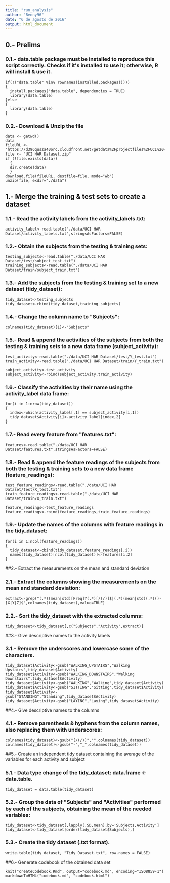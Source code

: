 ```yaml
---
title: "run_analysis"
author: "Benny96"
date: "6 de agosto de 2016"
output: html_document
---
```




## 0.- Prelims 

### 0.1.- data.table package must be installed to reproduce this script correctly. Checks if it's installed to use it; otherwise, R will install & use it.
```
if(!("data.table" %in% rownames(installed.packages())))
{
  install.packages("data.table", dependencies = TRUE)
  library(data.table)
}else
{
  library(data.table)
}
```
### 0.2.- Download & Unzip the file
```
data <- getwd()
data
fileURL <- "https://d396qusza40orc.cloudfront.net/getdata%2Fprojectfiles%2FUCI%20HAR%20Dataset.zip"
file <- "UCI HAR Dataset.zip"
if (!file.exists(data))
  {
  dir.create(data)
  }
download.file(fileURL, destfile=file, mode="wb")
unzip(file, exdir="./data")
```
## 1.- Merge the training & test sets to create a dataset

### 1.1.- Read the activity labels from the activity_labels.txt:
```
activity_label<-read.table("./data/UCI HAR Dataset/activity_labels.txt",stringsAsFactors=FALSE)
```
### 1.2.- Obtain the subjects from the testing & training sets:
```
testing_subjects<-read.table("./data/UCI HAR Dataset/test/subject_test.txt")
training_subjects<-read.table("./data/UCI HAR Dataset/train/subject_train.txt")
```
### 1.3.- Add the subjects from the testing & training set to a new dataset (tidy_dataset):
```
tidy_dataset<-testing_subjects
tidy_dataset<-rbind(tidy_dataset,training_subjects)
```
### 1.4.- Change the column name to "Subjects": 
```
colnames(tidy_dataset)[1]<-"Subjects"  
```
### 1.5.- Read & append the activities of the subjects from both the testing & training sets to a new data frame (subject_activity):
```
test_activity<-read.table("./data/UCI HAR Dataset/test/Y_test.txt")
train_activity<-read.table("./data/UCI HAR Dataset/train/Y_train.txt")

subject_activity<-test_activity 
subject_activity<-rbind(subject_activity,train_activity)
```
### 1.6.- Classify the activities by their name using the activity_label data frame:
```
for(i in 1:nrow(tidy_dataset))
{
  index<-which(activity_label[,1] == subject_activity[i,1])
  tidy_dataset$Activity[i]<-activity_label[index,2]
}
```
### 1.7.- Read every feature from "features.txt":
```
features<-read.table("./data/UCI HAR Dataset/features.txt",stringsAsFactors=FALSE)
```
### 1.8.- Read & append the feature readings of the subjects from both the testing & training sets to a new data frame (feature_readings):
```
test_feature_readings<-read.table("./data/UCI HAR Dataset/test/X_test.txt")
train_feature_readings<-read.table("./data/UCI HAR Dataset/train/X_train.txt")

feature_readings<-test_feature_readings
feature_readings<-rbind(feature_readings,train_feature_readings)
```
### 1.9.- Update the names of the columns with feature readings in the tidy_dataset:
```
for(i in 1:ncol(feature_readings))
{
  tidy_dataset<-cbind(tidy_dataset,feature_readings[,i])
  names(tidy_dataset)[ncol(tidy_dataset)]<-features[i,2]
}
```
##2.- Extract the measurements on the mean and standard deviation

### 2.1.- Extract the columns showing the measurements on the mean and standard deviation:
```
extract<-grep("(.*)(mean|std)[Freq]?(.*)[/(/)]$|(.*)(mean|std)(.*)()-[X|Y|Z]$",colnames(tidy_dataset),value=TRUE)
```
### 2.2.- Sort the tidy_dataset with the extracted columns:
```
tidy_dataset<-tidy_dataset[,c("Subjects","Activity",extract)]
```
##3.- Give descriptive names to the activity labels

### 3.1.- Remove the underscores and lowercase some of the characters.
```
tidy_dataset$Activity<-gsub("WALKING_UPSTAIRS","Walking Upstairs",tidy_dataset$Activity)
tidy_dataset$Activity<-gsub("WALKING_DOWNSTAIRS","Walking Downstairs",tidy_dataset$Activity)
tidy_dataset$Activity<-gsub("WALKING","Walking",tidy_dataset$Activity)
tidy_dataset$Activity<-gsub("SITTING","Sitting",tidy_dataset$Activity)
tidy_dataset$Activity<-gsub("STANDING","Standing",tidy_dataset$Activity)
tidy_dataset$Activity<-gsub("LAYING","Laying",tidy_dataset$Activity)
```
##4.- Give descriptive names to the columns

### 4.1.- Remove parenthesis & hyphens from the column names, also replacing them with underscores:
```
colnames(tidy_dataset)<-gsub("[/(/)]","",colnames(tidy_dataset))
colnames(tidy_dataset)<-gsub("-","_",colnames(tidy_dataset))
```
##5.- Create an independent tidy dataset containing the average of the variables for each activity and subject

### 5.1.- Data type change of the tidy_dataset: data.frame <- data.table.
```
tidy_dataset = data.table(tidy_dataset)
```
### 5.2.- Group the data of "Subjects" and "Activities" performed by each of the subjects, obtaining the mean of the needed variables:
```
tidy_dataset<-tidy_dataset[,lapply(.SD,mean),by='Subjects,Activity']
tidy_dataset<-tidy_dataset[order(tidy_dataset$Subjects),]
```
### 5.3.- Create the tidy dataset (.txt format).
```
write.table(tidy_dataset, "Tidy_Dataset.txt", row.names = FALSE)
```
##6.- Generate codebook of the obtained data set
```
knit("createCodebook.Rmd", output="codebook.md", encoding="ISO8859-1")
markdownToHTML("codebook.md", "codebook.html")
```
